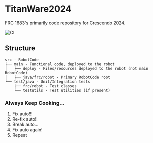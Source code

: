 # TitanWare2024
FRC 1683's primarily code repository for Crescendo 2024.

![CI](https://github.com/TechnoTitans/TitanWare2024/actions/workflows/CI.yml/badge.svg)

## Structure
```
src - RobotCode
├── main - Functional code, deployed to the robot
│   ├── deploy - Files/resources deployed to the robot (not main RobotCode)
│   ├── java/frc/robot - Primary RobotCode root
└── test/java - Unit/Integration tests
    ├── frc/robot - Test classes
    └── testutils - Test utilities (if present)
```

### Always Keep Cooking...
1. Fix auto!!!
2. Re-fix auto!!
3. Break auto...
4. Fix auto again!
5. Repeat
